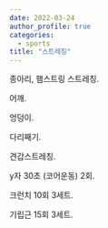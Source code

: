 ```yaml
---
date: 2022-03-24
author_profile: true
categories:
  - sports
title: "스트레칭"
---
```


종아리, 햄스트링 스트레칭.

어깨.

엉덩이.

다리째기.

견갑스트레칭.

y자 30초 (코어운동) 2회.

크런치 10회 3세트.

기립근 15회 3세트.